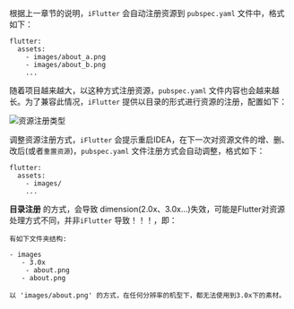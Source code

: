 根据上一章节的说明，`iFlutter` 会自动注册资源到 `pubspec.yaml` 文件中，格式如下：
```
flutter:
  assets:
    - images/about_a.png
    - images/about_b.png
    ...

```
随着项目越来越大，以这种方式注册资源，`pubspec.yaml` 文件内容也会越来越长。为了兼容此情况，`iFlutter` 提供以目录的形式进行资源的注册，配置如下：

![资源注册类型](http://iflutter.toolu.cn/configs/fold_register.png)

调整资源注册方式，`iFlutter` 会提示重启IDEA，在下一次对资源文件的增、删、改后(或者`重置资源`)，`pubspec.yaml` 文件注册方式会自动调整，格式如下：

```
flutter:
  assets:
    - images/
    ...

```

**目录注册** 的方式，会导致 dimension(2.0x、3.0x...)失效，可能是Flutter对资源处理方式不同，并非`iFlutter` 导致！！！，即：

```
有如下文件夹结构:

- images
   - 3.0x
    - about.png
   - about.png

以 'images/about.png' 的方式，在任何分辨率的机型下，都无法使用到3.0x下的素材。

```
